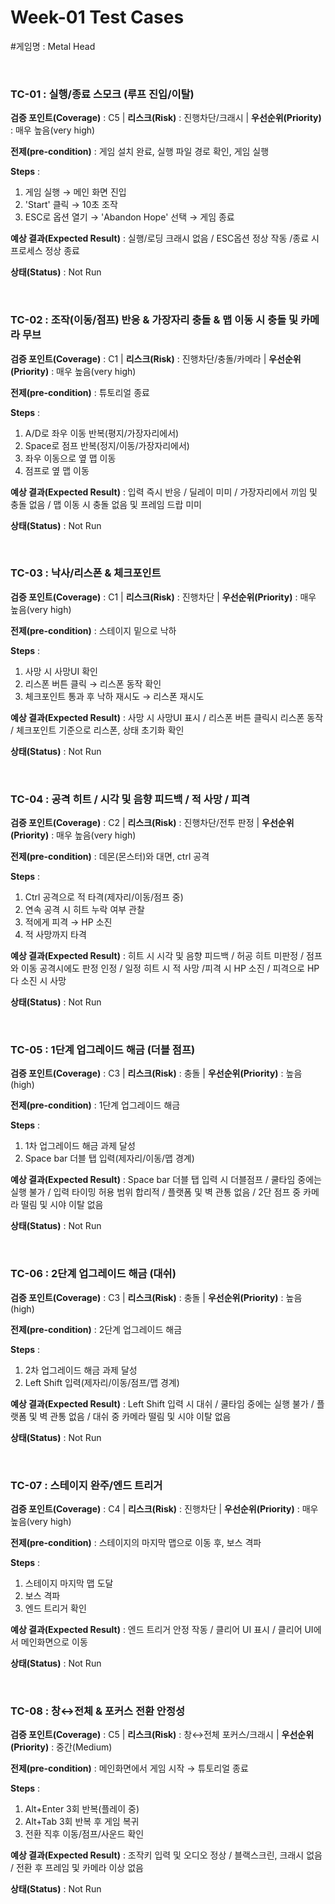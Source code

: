 # Week-01 Test Cases
#게임명 : Metal Head

<br>

### TC-01 : 실행/종료 스모크 (루프 진입/이탈)


**검증 포인트(Coverage)** : C5  |  **리스크(Risk)** : 진행차단/크래시  |  **우선순위(Priority)** : 매우 높음(very high)

**전제(pre-condition)** : 게임 설치 완료, 실행 파일 경로 확인, 게임 실행

**Steps** :
1. 게임 실행 → 메인 화면 진입
2. 'Start' 클릭 → 10초 조작
3. ESC로 옵션 열기 → 'Abandon Hope' 선택 → 게임 종료

**예상 결과(Expected Result)** : 실행/로딩 크래시 없음 / ESC옵션 정상 작동 /종료 시 프로세스 정상 종료

**상태(Status)** : Not Run

<br>

### TC-02 : 조작(이동/점프) 반응 & 가장자리 충돌 & 맵 이동 시 충돌 및 카메라 무브


**검증 포인트(Coverage)** : C1  |  **리스크(Risk)** : 진행차단/충돌/카메라  |  **우선순위(Priority)** : 매우 높음(very high)

**전제(pre-condition)** : 튜토리얼 종료

**Steps** :
1. A/D로 좌우 이동 반복(평지/가장자리에서)
2. Space로 점프 반복(정지/이동/가장자리에서)
3. 좌우 이동으로 옆 맵 이동
4. 점프로 옆 맵 이동

**예상 결과(Expected Result)** : 입력 즉시 반응 / 딜레이 미미 / 가장자리에서 끼임 및 충돌 없음 / 맵 이동 시 충돌 없음 및 프레임 드랍 미미

**상태(Status)** : Not Run

<br>

### TC-03 : 낙사/리스폰 & 체크포인트


**검증 포인트(Coverage)** : C1  |  **리스크(Risk)** : 진행차단  |  **우선순위(Priority)** : 매우 높음(very high)

**전제(pre-condition)** : 스테이지 밑으로 낙하

**Steps** :
1. 사망 시 사망UI 확인
2. 리스폰 버튼 클릭 → 리스폰 동작 확인
3. 체크포인트 통과 후 낙하 재시도 → 리스폰 재시도

**예상 결과(Expected Result)** : 사망 시 사망UI 표시 / 리스폰 버튼 클릭시 리스폰 동작 / 체크포인트 기준으로 리스폰, 상태 초기화 확인

**상태(Status)** : Not Run

<br>

### TC-04 : 공격 히트 / 시각 및 음향 피드백 / 적 사망 / 피격


**검증 포인트(Coverage)** : C2  |  **리스크(Risk)** : 진행차단/전투 판정  |  **우선순위(Priority)** : 매우 높음(very high)

**전제(pre-condition)** : 데몬(몬스터)와 대면, ctrl 공격

**Steps** :
1. Ctrl 공격으로 적 타격(제자리/이동/점프 중)
2. 연속 공격 시 히트 누락 여부 관찰
3. 적에게 피격 → HP 소진
4. 적 사망까지 타격

**예상 결과(Expected Result)** : 히트 시 시각 및 음향 피드백 / 허공 히트 미판정 / 점프와 이동 공격시에도 판정 인정 / 일정 히트 시 적 사망 /피격 시 HP 소진 / 피격으로 HP 다 소진 시 사망

**상태(Status)** : Not Run

<br>

### TC-05 : 1단계 업그레이드 해금 (더블 점프)


**검증 포인트(Coverage)** : C3  |  **리스크(Risk)** : 충돌  |  **우선순위(Priority)** : 높음(high)

**전제(pre-condition)** : 1단계 업그레이드 해금

**Steps** :
1. 1차 업그레이드 해금 과제 달성
2. Space bar 더블 탭 입력(제자리/이동/맵 경계)

**예상 결과(Expected Result)** : Space bar 더블 탭 입력 시 더블점프 / 쿨타임 중에는 실행 불가 / 입력 타이밍 허용 범위 합리적 / 플랫폼 및 벽 관통 없음 / 2단 점프 중 카메라 떨림 및 시야 이탈 없음

**상태(Status)** : Not Run

<br>

### TC-06 : 2단계 업그레이드 해금 (대쉬)


**검증 포인트(Coverage)** : C3  |  **리스크(Risk)** : 충돌  |  **우선순위(Priority)** : 높음(high)

**전제(pre-condition)** : 2단계 업그레이드 해금

**Steps** :
1. 2차 업그레이드 해금 과제 달성
2. Left Shift 입력(제자리/이동/점프/맵 경계)

**예상 결과(Expected Result)** : Left Shift 입력 시 대쉬 / 쿨타임 중에는 실행 불가 / 플랫폼 및 벽 관통 없음 / 대쉬 중 카메라 떨림 및 시야 이탈 없음

**상태(Status)** : Not Run

<br>

### TC-07 : 스테이지 완주/엔드 트리거


**검증 포인트(Coverage)** : C4  |  **리스크(Risk)** : 진행차단  |  **우선순위(Priority)** : 매우 높음(very high)

**전제(pre-condition)** : 스테이지의 마지막 맵으로 이동 후, 보스 격파

**Steps** :
1. 스테이지 마지막 맵 도달
2. 보스 격파
3. 엔드 트리거 확인

**예상 결과(Expected Result)** : 엔드 트리거 안정 작동 / 클리어 UI 표시 / 클리어 UI에서 메인화면으로 이동

**상태(Status)** : Not Run

<br>

### TC-08 : 창↔전체 & 포커스 전환 안정성


**검증 포인트(Coverage)** : C5  |  **리스크(Risk)** : 창↔전체 포커스/크래시  |  **우선순위(Priority)** : 중간(Medium)

**전제(pre-condition)** : 메인화면에서 게임 시작 → 튜토리얼 종료

**Steps** :
1. Alt+Enter 3회 반복(플레이 중)
2. Alt+Tab 3회 반복 후 게임 복귀
3. 전환 직후 이동/점프/사운드 확인

**예상 결과(Expected Result)** : 조작키 입력 및 오디오 정상 / 블랙스크린, 크래시 없음 / 전환 후 프레임 및 카메라 이상 없음

**상태(Status)** : Not Run

<br>
